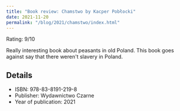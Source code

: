 ```yaml
---
title: "Book review: Chamstwo by Kacper Pobłocki"
date: 2021-11-20
permalink: "/blog/2021/chamstwo/index.html"
---
```


Rating: 9/10

Really interesting book about peasants in old Poland. This book goes against say that there weren't slavery in Poland.

## Details

- ISBN: 978-83-8191-219-8
- Publisher: Wydawnictwo Czarne
- Year of publication: 2021
